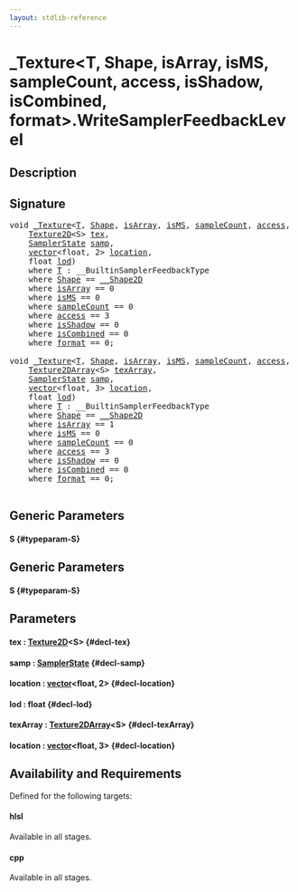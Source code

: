 ```yaml
---
layout: stdlib-reference
---
```


# \_Texture\<T, Shape, isArray, isMS, sampleCount, access, isShadow, isCombined, format\>\.WriteSamplerFeedbackLevel

## Description





## Signature 

<pre>
void <a href="/stdlib-reference/types/Texture/index" class="code_type">_Texture</a>&lt;<a href="/stdlib-reference/types/Texture/index#typeparam-T" class="code_type">T</a>, <a href="/stdlib-reference/types/Texture/index#typeparam-Shape" class="code_type">Shape</a>, <a href="/stdlib-reference/types/Texture/index#decl-isArray" class="code_var">isArray</a>, <a href="/stdlib-reference/types/Texture/index#decl-isMS" class="code_var">isMS</a>, <a href="/stdlib-reference/types/Texture/index#decl-sampleCount" class="code_var">sampleCount</a>, <a href="/stdlib-reference/types/Texture/index#decl-access" class="code_var">access</a>, <a href="/stdlib-reference/types/Texture/index#decl-isShadow" class="code_var">isShadow</a>, <a href="/stdlib-reference/types/Texture/index#decl-isCombined" class="code_var">isCombined</a>, <a href="/stdlib-reference/types/Texture/index#decl-format" class="code_var">format</a>&gt;.<a href="/stdlib-reference/types/Texture/WriteSamplerFeedbackLevel">WriteSamplerFeedbackLevel</a>&lt;<a href="/stdlib-reference/types/Texture/WriteSamplerFeedbackLevel#typeparam-S" class="code_type">S</a>&gt;(
    <a href="/stdlib-reference/types/Texture2D" class="code_type">Texture2D</a>&lt;S&gt; <a href="/stdlib-reference/types/Texture/WriteSamplerFeedbackLevel#decl-tex" class="code_param">tex</a>,
    <a href="/stdlib-reference/types/SamplerState/index" class="code_type">SamplerState</a> <a href="/stdlib-reference/types/Texture/WriteSamplerFeedbackLevel#decl-samp" class="code_param">samp</a>,
    <a href="/stdlib-reference/types/vector/index" class="code_type">vector</a>&lt;float, 2&gt; <a href="/stdlib-reference/types/Texture/WriteSamplerFeedbackLevel#decl-location" class="code_param">location</a>,
    float <a href="/stdlib-reference/types/Texture/WriteSamplerFeedbackLevel#decl-lod" class="code_param">lod</a>)
    <span class='code_keyword'>where</span> <a href="/stdlib-reference/types/Texture/index#typeparam-T" class="code_type">T</a> : __BuiltinSamplerFeedbackType
    <span class='code_keyword'>where</span> <a href="/stdlib-reference/types/Texture/index#typeparam-Shape" class="code_type">Shape</a> == <a href="/stdlib-reference/types/Shape2D/index" class="code_type">__Shape2D</a>
    <span class='code_keyword'>where</span> <a href="/stdlib-reference/types/Texture/index#decl-isArray" class="code_var">isArray</a> == 0
    <span class='code_keyword'>where</span> <a href="/stdlib-reference/types/Texture/index#decl-isMS" class="code_var">isMS</a> == 0
    <span class='code_keyword'>where</span> <a href="/stdlib-reference/types/Texture/index#decl-sampleCount" class="code_var">sampleCount</a> == 0
    <span class='code_keyword'>where</span> <a href="/stdlib-reference/types/Texture/index#decl-access" class="code_var">access</a> == 3
    <span class='code_keyword'>where</span> <a href="/stdlib-reference/types/Texture/index#decl-isShadow" class="code_var">isShadow</a> == 0
    <span class='code_keyword'>where</span> <a href="/stdlib-reference/types/Texture/index#decl-isCombined" class="code_var">isCombined</a> == 0
    <span class='code_keyword'>where</span> <a href="/stdlib-reference/types/Texture/index#decl-format" class="code_var">format</a> == 0;

void <a href="/stdlib-reference/types/Texture/index" class="code_type">_Texture</a>&lt;<a href="/stdlib-reference/types/Texture/index#typeparam-T" class="code_type">T</a>, <a href="/stdlib-reference/types/Texture/index#typeparam-Shape" class="code_type">Shape</a>, <a href="/stdlib-reference/types/Texture/index#decl-isArray" class="code_var">isArray</a>, <a href="/stdlib-reference/types/Texture/index#decl-isMS" class="code_var">isMS</a>, <a href="/stdlib-reference/types/Texture/index#decl-sampleCount" class="code_var">sampleCount</a>, <a href="/stdlib-reference/types/Texture/index#decl-access" class="code_var">access</a>, <a href="/stdlib-reference/types/Texture/index#decl-isShadow" class="code_var">isShadow</a>, <a href="/stdlib-reference/types/Texture/index#decl-isCombined" class="code_var">isCombined</a>, <a href="/stdlib-reference/types/Texture/index#decl-format" class="code_var">format</a>&gt;.<a href="/stdlib-reference/types/Texture/WriteSamplerFeedbackLevel">WriteSamplerFeedbackLevel</a>&lt;<a href="/stdlib-reference/types/Texture/WriteSamplerFeedbackLevel#typeparam-S" class="code_type">S</a>&gt;(
    <a href="/stdlib-reference/types/Texture2DArray" class="code_type">Texture2DArray</a>&lt;S&gt; <a href="/stdlib-reference/types/Texture/WriteSamplerFeedbackLevel#decl-texArray" class="code_param">texArray</a>,
    <a href="/stdlib-reference/types/SamplerState/index" class="code_type">SamplerState</a> <a href="/stdlib-reference/types/Texture/WriteSamplerFeedbackLevel#decl-samp" class="code_param">samp</a>,
    <a href="/stdlib-reference/types/vector/index" class="code_type">vector</a>&lt;float, 3&gt; <a href="/stdlib-reference/types/Texture/WriteSamplerFeedbackLevel#decl-location" class="code_param">location</a>,
    float <a href="/stdlib-reference/types/Texture/WriteSamplerFeedbackLevel#decl-lod" class="code_param">lod</a>)
    <span class='code_keyword'>where</span> <a href="/stdlib-reference/types/Texture/index#typeparam-T" class="code_type">T</a> : __BuiltinSamplerFeedbackType
    <span class='code_keyword'>where</span> <a href="/stdlib-reference/types/Texture/index#typeparam-Shape" class="code_type">Shape</a> == <a href="/stdlib-reference/types/Shape2D/index" class="code_type">__Shape2D</a>
    <span class='code_keyword'>where</span> <a href="/stdlib-reference/types/Texture/index#decl-isArray" class="code_var">isArray</a> == 1
    <span class='code_keyword'>where</span> <a href="/stdlib-reference/types/Texture/index#decl-isMS" class="code_var">isMS</a> == 0
    <span class='code_keyword'>where</span> <a href="/stdlib-reference/types/Texture/index#decl-sampleCount" class="code_var">sampleCount</a> == 0
    <span class='code_keyword'>where</span> <a href="/stdlib-reference/types/Texture/index#decl-access" class="code_var">access</a> == 3
    <span class='code_keyword'>where</span> <a href="/stdlib-reference/types/Texture/index#decl-isShadow" class="code_var">isShadow</a> == 0
    <span class='code_keyword'>where</span> <a href="/stdlib-reference/types/Texture/index#decl-isCombined" class="code_var">isCombined</a> == 0
    <span class='code_keyword'>where</span> <a href="/stdlib-reference/types/Texture/index#decl-format" class="code_var">format</a> == 0;

</pre>

## Generic Parameters

#### S {#typeparam-S}

## Generic Parameters

#### S {#typeparam-S}

## Parameters

#### tex  : [Texture2D](/stdlib-reference/types/Texture2D)\<S\> {#decl-tex}
#### samp  : [SamplerState](/stdlib-reference/types/SamplerState/index) {#decl-samp}
#### location  : [vector](/stdlib-reference/types/vector/index)\<float, 2\> {#decl-location}
#### lod  : float {#decl-lod}
#### texArray  : [Texture2DArray](/stdlib-reference/types/Texture2DArray)\<S\> {#decl-texArray}
#### location  : [vector](/stdlib-reference/types/vector/index)\<float, 3\> {#decl-location}

## Availability and Requirements

Defined for the following targets:

#### hlsl
Available in all stages.

#### cpp
Available in all stages.



